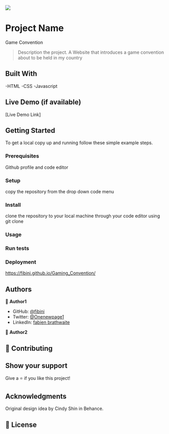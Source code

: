 ![](https://img.shields.io/badge/Microverse-blueviolet)

# Project Name
Game Convention
> Description the project.
A Website that introduces a game convention about to be held in my country

## Built With
-HTML
-CSS
-Javascript

## Live Demo (if available)

[Live Demo Link]


## Getting Started



To get a local copy up and running follow these simple example steps.

### Prerequisites
Github profile and code editor

### Setup
copy the repository from the drop down code menu

### Install
clone the repository to your local machine through your code editor using git clone

### Usage

### Run tests

### Deployment
https://fibini.github.io/Gaming_Convention/



## Authors

👤 **Author1**

- GitHub: [@fibini](https://github.com/fibini)
- Twitter: [@Onenewpage1](https://twitter.com/Onenewpage1)
- LinkedIn: [fabien brathwaite](https://www.linkedin.com/in/fabien-brathwaite-91150822a/)

👤 **Author2**

## 🤝 Contributing

## Show your support

Give a ⭐️ if you like this project!

## Acknowledgments
Original design idea by Cindy Shin in Behance.

## 📝 License